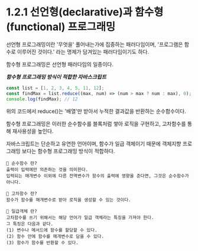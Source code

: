# 1.2.1 선언형(declarative)과 함수형(functional) 프로그래밍

선언형 프로그래밍이란 '무엇을' 풀어내는가에 집중하는 패러다임이며, '프로그램은 함수로 이루어진 것이다.' 라는 명제가 담겨있는 패러다임이기도 하다.

함수형 프로그래밍은 선언형 패러다임의 일종이다.

<b> _함수형 프로그래밍 방식이 적합한 자바스크립트_ </b>

```javascript
const list = [1, 2, 3, 4, 5, 11, 12];
const findMax = list.reduce((max, num) => (num > max ? num : max), 0);
console.log(findMax); // 12
```

위의 코드에서 reduce()는 '배열'만 받아서 누적한 결과값을 반환하는 순수함수이다.

함수형 프로그래밍은 이러한 순수함수를 블록처럼 쌓아 로직을 구현하고, 고차함수를 통해 재사용성을 높인다.

자바스크립트는 단순하고 유연한 언어이며, 함수가 일급 객체이기 때문에 객체지향 프로그래밍 보다는 함수형 프로그래밍 방식이 적합하다.

```
🥸 순수함수 란?
출력이 입력에만 의존하는 것을 의미한다.
입력되는 매개변수 이외에 다른 전역변수가 함수의 출력에 영향을 준다면, 그것은 순수함수가 아니다.
```

```
🥸 고차함수 란?
함수가 함수를 매개변수로 받아 로직을 생성할 수 있는 것이다.
```

```
🥸 일급객체 란?
고차함수를 쓰기 위해서는 해당 언어가 일급 객체라는 특징을 가져야 한다.
그 특징은 다음과 같다.
(1) 변수나 메서드에 함수를 할당할 수 있다.
(2) 함수 안에 함수를 매개변수로 담을 수 있다.
(3) 함수가 함수를 반환할 수 있다.
```
